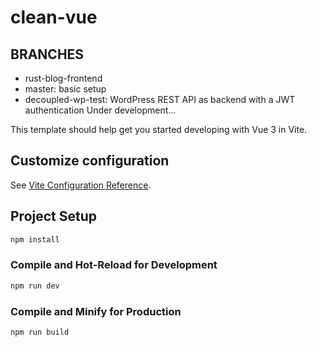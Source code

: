 # clean-vue

## BRANCHES

- rust-blog-frontend
- master: basic setup
- decoupled-wp-test: WordPress REST API as backend with a JWT authentication
Under development...

This template should help get you started developing with Vue 3 in Vite.


## Customize configuration

See [Vite Configuration Reference](https://vitejs.dev/config/).

## Project Setup

```sh
npm install
```

### Compile and Hot-Reload for Development

```sh
npm run dev
```

### Compile and Minify for Production

```sh
npm run build
```
